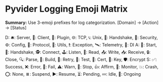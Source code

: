 
# Pyvider Logging Emoji Matrix

**Summary:** Use 3-emoji prefixes for log categorization.  [Domain] → [Action] → [Status]

D: 🛎️: Server, 🙋: Client, 🔌: Plugin, 🌐: TCP, 📞: Unix, 🤝: Handshake, 🔐: Security, ⚙️: Config, 📡: Protocol, 🧰: Utils, ❗: Exception, 🛰️: Telemetry, 💉: DI
A: 🚀: Start, 🤝: Handshake, 🕵️: Connect, 🕹: Listen, 📖: Read, 📤: Write, 📥: Receive, 🔒: Close, 🔍: Parse, 📝: Build, 🔁: Retry, 🧪: Test, 📜: Cert, 🔑: Key, 🛡️: Encrypt
S: ✅: Success, ❌: Error, 🚫: Fail, ⚠️: Warn, 🛑: Stop, 👍: Affirm, 👀: Monitor, 💥: Crash, ⭕: None, ⏸️: Suspend, ▶️: Resume, ⏳: Pending, 💤: Idle, 🔄: Ongoing

